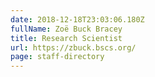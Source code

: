 ```yaml
---
date: 2018-12-18T23:03:06.180Z
fullName: Zoë Buck Bracey
title: Research Scientist
url: https://zbuck.bscs.org/
page: staff-directory
---
```


